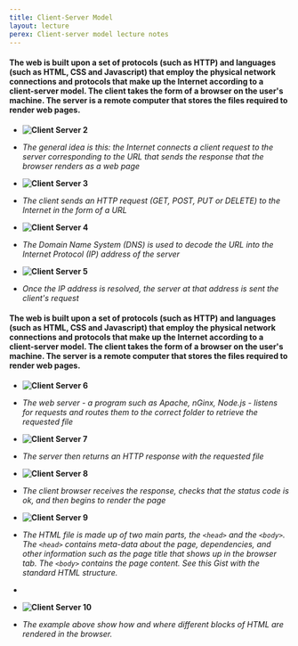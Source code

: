 ```yaml
---
title: Client-Server Model
layout: lecture
perex: Client-server model lecture notes
---
```

#### The web is built upon a set of protocols (such as HTTP) and languages (such as HTML, CSS and Javascript) that employ the physical network connections and protocols that make up the Internet according to a client-server model. The client takes the form of a browser on the user's machine. The server is a remote computer that stores the files required to render web pages.

*   __![Client Server 2](https://raw.github.com/site2site/site2site.github.io/master/images/lectures/client-server-model/client-server-2.gif)__

*   _The general idea is this: the Internet connects a client request to the server corresponding to the URL that sends the response that the browser renders as a web page_

*   __![Client Server 3](https://raw.github.com/site2site/site2site.github.io/master/images/lectures/client-server-model/client-server-3.gif)__

*	_The client sends an HTTP request (GET, POST, PUT or DELETE) to the Internet in the form of a URL_

*   __![Client Server 4](https://raw.github.com/site2site/site2site.github.io/master/images/lectures/client-server-model/client-server-4.gif)__

*	_The Domain Name System (DNS) is used to decode the URL into the Internet Protocol (IP) address of the server_

*	__![Client Server 5](https://raw.github.com/site2site/site2site.github.io/master/images/lectures/client-server-model/client-server-5.gif)__

*	_Once the IP address is resolved, the server at that address is sent the client's request_


#### The web is built upon a set of protocols (such as HTTP) and languages (such as HTML, CSS and Javascript) that employ the physical network connections and protocols that make up the Internet according to a client-server model. The client takes the form of a browser on the user's machine. The server is a remote computer that stores the files required to render web pages.


*	__![Client Server 6](https://raw.github.com/site2site/site2site.github.io/master/images/lectures/client-server-model/client-server-6.gif)__

*	_The web server - a program such as Apache, nGinx, Node.js - listens for requests and routes them to the correct folder to retrieve the requested file_

*	__![Client Server 7](https://raw.github.com/site2site/site2site.github.io/master/images/lectures/client-server-model/client-server-7.gif)__

*	_The server then returns an HTTP response with the requested file_

*	__![Client Server 8](https://raw.github.com/site2site/site2site.github.io/master/images/lectures/client-server-model/client-server-8.gif)__

*	_The client browser receives the response, checks that the status code is ok, and then begins to render the page_

*	__![Client Server 9](https://raw.github.com/site2site/site2site.github.io/master/images/lectures/client-server-model/client-server-9.gif)__

*	_The HTML file is made up of two main parts, the `<head>` and the `<body>`. The `<head>` contains meta-data about the page, dependencies, and other information such as the page title that shows up in the browser tab. The `<body>` contains the page content. See this Gist with the standard HTML structure._

*	<script src="https://gist.github.com/troyth/4699954.js"></script>

*	__![Client Server 10](https://raw.github.com/site2site/site2site.github.io/master/images/lectures/client-server-model/client-server-10.gif)__

*	_The example above show how and where different blocks of HTML are rendered in the browser._